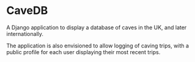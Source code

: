 # CaveDB
A Django application to display a database of caves in the UK, and later internationally.

The application is also envisioned to allow logging of caving trips, with a public profile for each user
displaying their most recent trips.
